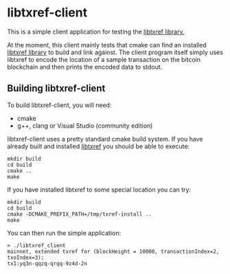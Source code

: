 # libtxref-client

This is a simple client application for testing the [libtxref library.](https://github.com/dcdpr/libtxref)

At the moment, this client mainly tests that cmake can find an installed [libtxref library](https://github.com/dcdpr/libtxref) to build and link against. The client program itself simply uses libtxref to encode the location of a sample transaction on the bitcoin blockchain and then prints the encoded data to stdout.


## Building libtxref-client

To build libtxref-client, you will need:

* cmake
* g++, clang or Visual Studio (community edition)

libtxref-client uses a pretty standard cmake build system. If you have already built and installed [libtxref](https://github.com/dcdpr/libtxref) you should be able to execute:

```shell
mkdir build
cd build
cmake ..
make
```

If you have installed libtxref to some special location you can try:

```shell
mkdir build
cd build
cmake -DCMAKE_PREFIX_PATH=/tmp/txref-install ..
make
```

You can then run the simple application:

```shell
> ./libtxref_client 
mainnet, extended txref for (blockHeight = 10000, transactionIndex=2, txoIndex=3):
tx1:yq3n-qqzq-qrqq-9z4d-2n
```
